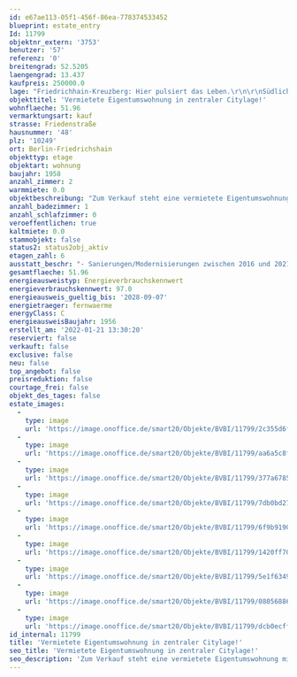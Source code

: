 ```yaml
---
id: e67ae113-05f1-456f-86ea-778374533452
blueprint: estate_entry
Id: 11799
objektnr_extern: '3753'
benutzer: '57'
referenz: '0'
breitengrad: 52.5205
laengengrad: 13.437
kaufpreis: 250000.0
lage: "Friedrichhain-Kreuzberg: Hier pulsiert das Leben.\r\n\r\nSüdlich vom Prenzlauer Berg und westlich von Lichtenberg, liegt der Szenebezirk Friedrichshain-Kreuzberg. Der Bezirk bietet vor allem jungen Menschen die gesuchte Abwechslung. Der  Nordkiez des Bezirks ist gerade bei jenen beliebt, die von der direkten Nähe zur City profitieren möchten, sich aber genauso Ruhe und Grünflächen wünschen.\r\n\r\nKindertagesstätten, Grundschulen und weiterführende Schulen befinden sich im unmittelbaren Umfeld. Gute Einkaufsmöglichkeiten des täglichen Bedarfs, Dienstleistungsangebote sowie medizinische Einrichtungen sind ebenfalls in der Nähe.\r\n\r\nDie Lage zeichnet sich durch die sehr gute Anbindung an den öffentlichen Personennahverkehr aus. Nur wenige Gehminuten entfernt befinden sich die U-Bahnhöfe Weberwiese und Strausberger Platz (U5). Der nahegelegene Volkspark Friedrichshain bietet viele Möglichkeiten zur Erholung. Ob Joggen im Park, Erholung auf einer der weitläufigen Grünflächen oder Familienausflüge zu einem der vielen Spiel- und Sportplätze, eine vielseitige Freizeitgestaltung ist garantiert."
objekttitel: 'Vermietete Eigentumswohnung in zentraler Citylage!'
wohnflaeche: 51.96
vermarktungsart: kauf
strasse: Friedenstraße
hausnummer: '48'
plz: '10249'
ort: Berlin-Friedrichshain
objekttyp: etage
objektart: wohnung
baujahr: 1958
anzahl_zimmer: 2
warmmiete: 0.0
objektbeschreibung: "Zum Verkauf steht eine vermietete Eigentumswohnung mit Balkon im ersten Obergeschoss. Das Gebäude wurde 1958 in einer monolithischen Bauweise errichtet. Zwischen 2016 und 2021 wurden folgende Sanierungen und Modernisierungen durchgeführt:\r\n\r\n- Sanierung Treppenhaus\r\n- Sanierung Balkon\r\n- Dachgeschossausbau\r\n- Anbau Personenaufzug\r\n- Fassadensanierung\r\n- Sanierung Außenanlagen\r\n\r\nDie gepflegte Wohnung umfasst 2 Zimmer mit insgesamt ca. 51,96 m² Wohnfläche und weiteren ca. 10 m² Nutzfläche. Vom Flur aus gelangt man in alle Räume. Am Wohnzimmer angrenzend befindet sich der Balkon in Südwest-Ausrichtung. Das Badezimmer ist gefliest und mit einer Wannendusche sowie einem Fenster ausgestattet. In allen anderen Zimmern ist Laminat verlegt.   \r\n\r\nBeheizt wird die Wohnung über Fernwärme. Die Warmwasseraufbereitung erfolgt ebenfalls über die Heizung. Zu der Wohnung gehört zusätzlich ein ca. 10 m² großes Kellerabteil, das zusätzliche Abstellfläche bietet. Es besteht kein Reparaturstau."
anzahl_badezimmer: 1
anzahl_schlafzimmer: 0
veroeffentlichen: true
kaltmiete: 0.0
stammobjekt: false
status2: status2obj_aktiv
etagen_zahl: 6
ausstatt_beschr: "- Sanierungen/Modernisierungen zwischen 2016 und 2021\r\n- Personenaufzug\r\n- Balkon in Südwest-Ausrichtung\r\n- vermietet\r\n- eigenes Kellerabteil"
gesamtflaeche: 51.96
energieausweistyp: Energieverbrauchskennwert
energieverbrauchskennwert: 97.0
energieausweis_gueltig_bis: '2028-09-07'
energietraeger: fernwaerme
energyClass: C
energieausweisBaujahr: 1956
erstellt_am: '2022-01-21 13:30:20'
reserviert: false
verkauft: false
exclusive: false
neu: false
top_angebot: false
preisreduktion: false
courtage_frei: false
objekt_des_tages: false
estate_images:
  -
    type: image
    url: 'https://image.onoffice.de/smart20/Objekte/BVBI/11799/2c355d6f-1c8e-4984-9d6c-6566c4be84b3.jpg'
  -
    type: image
    url: 'https://image.onoffice.de/smart20/Objekte/BVBI/11799/aa6a5c8f-30c6-4e4a-9470-ed7ded43161e.jpg'
  -
    type: image
    url: 'https://image.onoffice.de/smart20/Objekte/BVBI/11799/377a6785-49a7-4a6d-a404-ab018a74e3ed.jpg'
  -
    type: image
    url: 'https://image.onoffice.de/smart20/Objekte/BVBI/11799/7db0bd27-d2b5-4d05-8a66-ee1ec2e3c137.jpg'
  -
    type: image
    url: 'https://image.onoffice.de/smart20/Objekte/BVBI/11799/6f9b9190-2d81-4e1d-a0ca-c06381ce47aa.jpg'
  -
    type: image
    url: 'https://image.onoffice.de/smart20/Objekte/BVBI/11799/1420ff70-bb52-41b4-b6b6-52046f0f7aea.jpg'
  -
    type: image
    url: 'https://image.onoffice.de/smart20/Objekte/BVBI/11799/5e1f6349-87bd-4cb9-8a8b-8c607fad1d46.jpg'
  -
    type: image
    url: 'https://image.onoffice.de/smart20/Objekte/BVBI/11799/08056886-7ee5-47e9-bace-8d31da1e70a1.jpg'
  -
    type: image
    url: 'https://image.onoffice.de/smart20/Objekte/BVBI/11799/dcb0ecff-a47e-4bd7-a5d4-d1d574a25fb3.jpg'
id_internal: 11799
title: 'Vermietete Eigentumswohnung in zentraler Citylage!'
seo_title: 'Vermietete Eigentumswohnung in zentraler Citylage!'
seo_description: 'Zum Verkauf steht eine vermietete Eigentumswohnung mit Balkon im ersten Obergeschoss. Das Gebäude wurde 1958 in einer monolithischen Bauweise errichtet. Zwisch'
---
```

